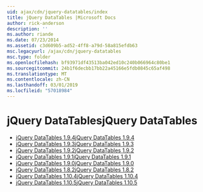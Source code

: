 ```yaml
---
uid: ajax/cdn/jquery-datatables/index
title: jQuery DataTables |Microsoft Docs
author: rick-anderson
description: ''
ms.author: riande
ms.date: 07/23/2014
ms.assetid: c3d609b5-ad52-4ff8-a79d-58a815efdb63
msc.legacyurl: /ajax/cdn/jquery-datatables
msc.type: folder
ms.openlocfilehash: bf93971df43513ba042ed10c240b066964c80be1
ms.sourcegitcommit: 24b1f6decbb17bb22a45166e5fdb0845c65af498
ms.translationtype: MT
ms.contentlocale: zh-CN
ms.lasthandoff: 03/01/2019
ms.locfileid: "57018984"
---
```

<a name="jquery-datatables"></a><span data-ttu-id="1d545-102">jQuery DataTables</span><span class="sxs-lookup"><span data-stu-id="1d545-102">jQuery DataTables</span></span>
====================
- [<span data-ttu-id="1d545-103">jQuery DataTables 1.9.4</span><span class="sxs-lookup"><span data-stu-id="1d545-103">jQuery DataTables 1.9.4</span></span>](cdnjquerydatatables194.md)
- [<span data-ttu-id="1d545-104">jQuery DataTables 1.9.3</span><span class="sxs-lookup"><span data-stu-id="1d545-104">jQuery DataTables 1.9.3</span></span>](cdnjquerydatatables193.md)
- [<span data-ttu-id="1d545-105">jQuery DataTables 1.9.2</span><span class="sxs-lookup"><span data-stu-id="1d545-105">jQuery DataTables 1.9.2</span></span>](cdnjquerydatatables192.md)
- [<span data-ttu-id="1d545-106">jQuery DataTables 1.9.1</span><span class="sxs-lookup"><span data-stu-id="1d545-106">jQuery DataTables 1.9.1</span></span>](cdnjquerydatatables191.md)
- [<span data-ttu-id="1d545-107">jQuery DataTables 1.9.0</span><span class="sxs-lookup"><span data-stu-id="1d545-107">jQuery DataTables 1.9.0</span></span>](cdnjquerydatatables190.md)
- [<span data-ttu-id="1d545-108">jQuery DataTables 1.8.2</span><span class="sxs-lookup"><span data-stu-id="1d545-108">jQuery DataTables 1.8.2</span></span>](cdnjquerydatatables182.md)
- [<span data-ttu-id="1d545-109">jQuery DataTables 1.10.4</span><span class="sxs-lookup"><span data-stu-id="1d545-109">jQuery DataTables 1.10.4</span></span>](cdnjquerydatatables104.md)
- [<span data-ttu-id="1d545-110">jQuery DataTables 1.10.5</span><span class="sxs-lookup"><span data-stu-id="1d545-110">jQuery DataTables 1.10.5</span></span>](cdnjquerydatatables105.md)

